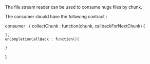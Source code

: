 The file stream reader can be used to consume huge files by chunk. 

The consumer should have the following contract : 

consumer : {
    collectChunk : function(chunk, callbackForNextChunk) {

    },
    onCompletionCallBack : function(){
        
    }
}